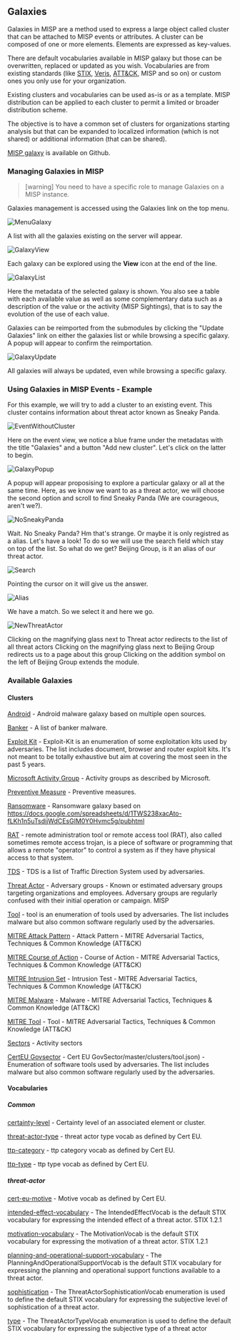 <!-- toc -->

## Galaxies

Galaxies in MISP are a method used to express a large object called cluster that can be attached to MISP events or attributes. A cluster can be composed of one or more elements. Elements are expressed as key-values.

There are default vocabularies available in MISP galaxy but those can be overwritten, replaced or updated as you wish. Vocabularies are from existing standards (like [STIX](https://oasis-open.github.io/cti-documentation/stix/intro), [Veris](http://veriscommunity.net/veris-overview.html), [ATT&CK](https://attack.mitre.org/), MISP and so on) or custom ones you only use for your organization.

Existing clusters and vocabularies can be used as-is or as a template. MISP distribution can be applied to each cluster to permit a limited or broader distribution scheme.

The objective is to have a common set of clusters for organizations starting analysis but that can be expanded to localized information (which is not shared) or additional information (that can be shared).

[MISP galaxy](https://github.com/MISP/misp-galaxy) is available on Github.

### Managing Galaxies in MISP

> [warning] You need to have a specific role to manage Galaxies on a MISP instance.

Galaxies management is accessed using the Galaxies link on the top menu.

![MenuGalaxy](./figures/GalaxyMenu.png)

A list with all the galaxies existing on the server will appear.

![GalaxyView](./figures/GalaxyView.png)

Each galaxy can be explored using the **View** icon at the end of the line.

![GalaxyList](./figures/GalaxyList.png)

Here the metadata of the selected galaxy is shown. You also see a table with each available value as well as some complementary data such as a description of the value or the activity (MISP Sightings), that is to say the evolution of the use of each value.

Galaxies can be reimported from the submodules by clicking the "Update Galaxies" link on either the galaxies list or while browsing a specific galaxy. A popup will appear to confirm the reimportation.

![GalaxyUpdate](./figures/GalaxyUpdate.png)

All galaxies will always be updated, even while browsing a specific galaxy.

### Using Galaxies in MISP Events - Example

For this example, we will try to add a cluster to an existing event. This cluster contains information about  threat actor known as Sneaky Panda.

![EventWithoutCluster](./figures/EventWithoutCluster.png)

Here on the event view, we notice a blue frame under the metadatas with the title "Galaxies" and a button "Add new cluster". Let's click on the latter to begin.

![GalaxyPopup](./figures/GalaxyPopup.png)

A popup will appear proposising to explore a particular galaxy or all at the same time. Here, as we know we want to as a threat actor, we will choose the second option and scroll to find Sneaky Panda (We are courageous, aren't we?).

![NoSneakyPanda](./figures/NoSneakyPanda.png)

Wait. No Sneaky Panda? Hm that's strange. Or maybe it is only registred as a alias. Let's have a look! To do so we will use the search field which stay on top of the list. So what do we get? Beijing Group, is it an alias of our threat actor.

![Search](./figures/Search.png)

Pointing the cursor on it will give us the answer.

![Alias](./figures/Alias.png)

We have a match. So we select it and here we go.

![NewThreatActor](./figures/NewThreatActor.png)

Clicking on the magnifying glass next to Threat actor redirects to the list of all threat actors
Clicking on the magnifying glass next to Beijing Group redirects us to a page about this group
Clicking on the addition symbol on the left of Beijing Group extends the module.

### Available Galaxies

#### Clusters

[Android](https://github.com/MISP/misp-galaxy/blob/master/clusters/android.json) - Android malware galaxy based on multiple open sources.

[Banker](https://github.com/MISP/misp-galaxy/blob/master/clusters/banker.json) - A list of banker malware.

[Exploit Kit](https://github.com/MISP/misp-galaxy/blob/master/clusters/exploit-kit.json) - Exploit-Kit is an enumeration of some exploitation kits used by adversaries. The list includes document, browser and router exploit kits. It's not meant to be totally exhaustive but aim at covering the most seen in the past 5 years.

[Microsoft Activity Group](https://github.com/MISP/misp-galaxy/blob/master/clusters/microsoft-activity-group.json) - Activity groups as described by Microsoft.

[Preventive Measure](https://github.com/MISP/misp-galaxy/blob/master/clusters/preventive-measure.json) - Preventive measures.

[Ransomware](https://github.com/MISP/misp-galaxy/blob/master/clusters/ransomware.json) - Ransomware galaxy based on https://docs.google.com/spreadsheets/d/1TWS238xacAto-fLKh1n5uTsdijWdCEsGIM0Y0Hvmc5g/pubhtml

[RAT](https://github.com/MISP/misp-galaxy/blob/master/clusters/rat.json) - remote administration tool or remote access tool (RAT), also called sometimes remote access trojan, is a piece of software or programming that allows a remote "operator" to control a system as if they have physical access to that system.

[TDS](https://github.com/MISP/misp-galaxy/blob/master/clusters/tds.json) - TDS is a list of Traffic Direction System used by adversaries.

[Threat Actor](https://github.com/MISP/misp-galaxy/blob/master/clusters/threat-actor.json) - Adversary groups - Known or estimated adversary groups targeting organizations and employees. Adversary groups are regularly confused with their initial operation or campaign. MISP

[Tool](https://github.com/MISP/misp-galaxy/blob/master/clusters/tool.json) - tool is an enumeration of tools used by adversaries. The list includes malware but also common software regularly used by the adversaries.


[MITRE Attack Pattern](https://github.com/MISP/misp-galaxy/blob/master/clusters/mitre_attack-pattern.json) - Attack Pattern - MITRE Adversarial Tactics, Techniques & Common Knowledge (ATT&CK)

[MITRE Course of Action](https://github.com/MISP/misp-galaxy/blob/master/clusters/mitre_course-of-action.json) - Course of Action - MITRE Adversarial Tactics, Techniques & Common Knowledge (ATT&CK)

[MITRE Intrusion Set](https://github.com/MISP/misp-galaxy/blob/master/clusters/mitre_intrusion-set.json) - Intrusion Test - MITRE Adversarial Tactics, Techniques & Common Knowledge (ATT&CK)

[MITRE Malware](https://github.com/MISP/misp-galaxy/blob/master/clusters/mitre_malware.json) - Malware - MITRE Adversarial Tactics, Techniques & Common Knowledge (ATT&CK)

[MITRE Tool](https://github.com/MISP/misp-galaxy/blob/master/clusters/mitre_tool.json) - Tool - MITRE Adversarial Tactics, Techniques & Common Knowledge (ATT&CK)


[Sectors](https://github.com/MISP/misp-galaxy/blob/master/clusters/sectors.json) - Activity sectors

[CertEU Govsector](https://github.com/MISP/misp-galaxy/blob/master/clusters/cert-eu-govsector.json) - Cert EU GovSector/master/clusters/tool.json) - Enumeration of software tools used by adversaries. The list includes malware but also common software regularly used by the adversaries.

#### Vocabularies

##### Common

[certainty-level](https://github.com/MISP/misp-galaxy/blob/master/vocabularies/common/certainty-level.json) - Certainty level of an associated element or cluster.

[threat-actor-type](https://github.com/MISP/misp-galaxy/blob/master/vocabularies/common/threat-actor-type.json) - threat actor type vocab as defined by Cert EU.

[ttp-category](https://github.com/MISP/misp-galaxy/blob/master/vocabularies/common/ttp-category.json) - ttp category vocab as defined by Cert EU.

[ttp-type](https://github.com/MISP/misp-galaxy/blob/master/vocabularies/common/ttp-type.json) - ttp type vocab as defined by Cert EU.

##### threat-actor

[cert-eu-motive](https://github.com/MISP/misp-galaxy/blob/master/vocabularies/threat-actor/cert-eu-motive.json) - Motive vocab as defined by Cert EU.

[intended-effect-vocabulary](https://github.com/MISP/misp-galaxy/blob/master/vocabularies/threat-actor/intended-effect.json) - The IntendedEffectVocab is the default STIX vocabulary for expressing the intended effect of a threat actor. STIX 1.2.1

[motivation-vocabulary](https://github.com/MISP/misp-galaxy/blob/master/vocabularies/threat-actor/motivation.json) - The MotivationVocab is the default STIX vocabulary for expressing the motivation of a threat actor. STIX 1.2.1

[planning-and-operational-support-vocabulary](https://github.com/MISP/misp-galaxy/blob/master/vocabularies/threat-actor/planning-and-operational-support.json) - The PlanningAndOperationalSupportVocab is the default STIX vocabulary for expressing the planning and operational support functions available to a threat actor.

[sophistication](https://github.com/MISP/misp-galaxy/blob/master/vocabularies/threat-actor/sophistication.json) - The ThreatActorSophisticationVocab enumeration is used to define the default STIX vocabulary for expressing the subjective level of sophistication of a threat actor.

[type](https://github.com/MISP/misp-galaxy/blob/master/vocabularies/threat-actor/type.json) - The ThreatActorTypeVocab enumeration is used to define the default STIX vocabulary for expressing the subjective type of a threat actor
